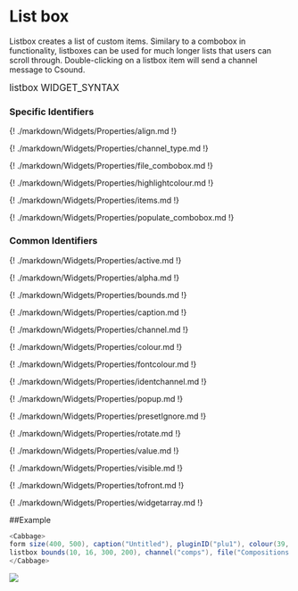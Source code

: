 # List box

Listbox creates a list of custom items. Similary to a combobox in functionality, listboxes can be used for much longer lists that users can scroll through. Double-clicking on a listbox item will send a channel message to Csound. 


<big></pre>
listbox WIDGET_SYNTAX
</pre></big>

### Specific Identifiers

{! ./markdown/Widgets/Properties/align.md !} 

{! ./markdown/Widgets/Properties/channel_type.md !} 

{! ./markdown/Widgets/Properties/file_combobox.md !} 

{! ./markdown/Widgets/Properties/highlightcolour.md !} 

{! ./markdown/Widgets/Properties/items.md !}  

{! ./markdown/Widgets/Properties/populate_combobox.md !} 

### Common Identifiers

{! ./markdown/Widgets/Properties/active.md !}  

{! ./markdown/Widgets/Properties/alpha.md !}  

{! ./markdown/Widgets/Properties/bounds.md !}  

{! ./markdown/Widgets/Properties/caption.md !}  

{! ./markdown/Widgets/Properties/channel.md !}  

{! ./markdown/Widgets/Properties/colour.md !}  

{! ./markdown/Widgets/Properties/fontcolour.md !}   

{! ./markdown/Widgets/Properties/identchannel.md !}  

{! ./markdown/Widgets/Properties/popup.md !} 

{! ./markdown/Widgets/Properties/presetIgnore.md !} 

{! ./markdown/Widgets/Properties/rotate.md !}  

{! ./markdown/Widgets/Properties/value.md !}

{! ./markdown/Widgets/Properties/visible.md !}  

{! ./markdown/Widgets/Properties/tofront.md !} 

{! ./markdown/Widgets/Properties/widgetarray.md !}  

<!--(End of identifiers)/-->

##Example
<!--(Widget Example)/-->
```csharp
<Cabbage>
form size(400, 500), caption("Untitled"), pluginID("plu1"), colour(39, 40, 34)
listbox bounds(10, 16, 300, 200), channel("comps"), file("Compositions.txt"), colour("yellow"), fontcolour("black")
</Cabbage>
```
<!--(End Widget Example)/-->
![](../images/listbox.png)
